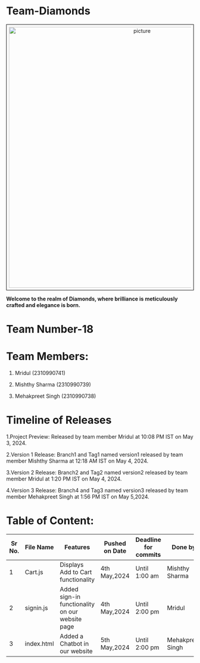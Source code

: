 # Team-Diamonds
<div style="text-align:center; border: 1px solid black; padding: 6px;">
    <img src="https://s26.q4cdn.com/755441662/files/images/our_brands/DDtag_black.png" alt="picture" alt="picture" width="700"/>
</div>



__Welcome to the realm of Diamonds, where brilliance is meticulously crafted and elegance is born.__


# Team Number-18

# Team Members:

1. Mridul (2310990741)

2. Mishthy Sharma (2310990739)

3. Mehakpreet Singh (2310990738)

# Timeline of Releases

1.Project Preview:
Released by team member Mridul at 10:08 PM IST on May 3, 2024.

2.Version 1 Release:
Branch1 and Tag1 named version1 released by team member Mishthy Sharma at 12:18 AM IST on May 4, 2024.

3.Version 2 Release:
Branch2 and Tag2 named version2 released by team member Mridul at 1:20 PM IST on May 4, 2024.

4.Version 3 Release:
Branch4 and Tag3 named version3 released by team member Mehakpreet Singh at 1:56 PM IST on May 5,2024.

# Table of Content:

| Sr No.| File Name | Features | Pushed on Date |Deadline for commits | Done by |
|-------|-----------|-------------|-------------------------|------------------------|----------|
| 1| Cart.js | Displays Add to Cart functionality| 4th May,2024| Until 1:00 am|  Mishthy Sharma|
| 2| signin.js | Added sign-in functionality on our website page| 4th May,2024| Until 2:00 pm|  Mridul|
| 3| index.html| Added a Chatbot in our website| 5th May,2024| Until 2:00 pm| Mehakpreet Singh|







